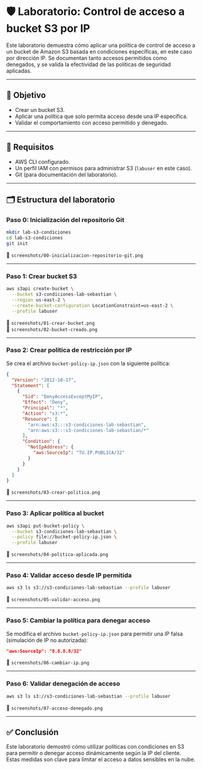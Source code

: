 # 🛡️ Laboratorio: Control de acceso a bucket S3 por IP

Este laboratorio demuestra cómo aplicar una política de control de acceso a un bucket de Amazon S3 basada en condiciones específicas, en este caso por dirección IP. Se documentan tanto accesos permitidos como denegados, y se valida la efectividad de las políticas de seguridad aplicadas.

---

## 🎯 Objetivo

- Crear un bucket S3.
- Aplicar una política que solo permita acceso desde una IP específica.
- Validar el comportamiento con acceso permitido y denegado.

---

## 🧪 Requisitos

- AWS CLI configurado.
- Un perfil IAM con permisos para administrar S3 (`labuser` en este caso).
- Git (para documentación del laboratorio).

---

## 🗂️ Estructura del laboratorio

### Paso 0: Inicialización del repositorio Git

```bash
mkdir lab-s3-condiciones
cd lab-s3-condiciones
git init
```

📸 `screenshots/00-inicializacion-repositorio-git.png`

---

### Paso 1: Crear bucket S3

```bash
aws s3api create-bucket \
  --bucket s3-condiciones-lab-sebastian \
  --region us-east-2 \
  --create-bucket-configuration LocationConstraint=us-east-2 \
  --profile labuser
```

📸 `screenshots/01-crear-bucket.png`  
📸 `screenshots/02-bucket-creado.png`

---

### Paso 2: Crear política de restricción por IP

Se crea el archivo `bucket-policy-ip.json` con la siguiente política:

```json
{
  "Version": "2012-10-17",
  "Statement": [
    {
      "Sid": "DenyAccessExceptMyIP",
      "Effect": "Deny",
      "Principal": "*",
      "Action": "s3:*",
      "Resource": [
        "arn:aws:s3:::s3-condiciones-lab-sebastian",
        "arn:aws:s3:::s3-condiciones-lab-sebastian/*"
      ],
      "Condition": {
        "NotIpAddress": {
          "aws:SourceIp": "TU.IP.PUBLICA/32"
        }
      }
    }
  ]
}
```

📸 `screenshots/03-crear-politica.png`

---

### Paso 3: Aplicar política al bucket

```bash
aws s3api put-bucket-policy \
  --bucket s3-condiciones-lab-sebastian \
  --policy file://bucket-policy-ip.json \
  --profile labuser
```

📸 `screenshots/04-politica-aplicada.png`

---

### Paso 4: Validar acceso desde IP permitida

```bash
aws s3 ls s3://s3-condiciones-lab-sebastian --profile labuser
```

📸 `screenshots/05-validar-acceso.png`

---

### Paso 5: Cambiar la política para denegar acceso

Se modifica el archivo `bucket-policy-ip.json` para permitir una IP falsa (simulación de IP no autorizada):

```json
"aws:SourceIp": "8.8.8.8/32"
```

📸 `screenshots/06-cambiar-ip.png`

---

### Paso 6: Validar denegación de acceso

```bash
aws s3 ls s3://s3-condiciones-lab-sebastian --profile labuser
```

📸 `screenshots/07-acceso-denegado.png`

---

## ✅ Conclusión

Este laboratorio demostró cómo utilizar políticas con condiciones en S3 para permitir o denegar acceso dinámicamente según la IP del cliente. Estas medidas son clave para limitar el acceso a datos sensibles en la nube.
